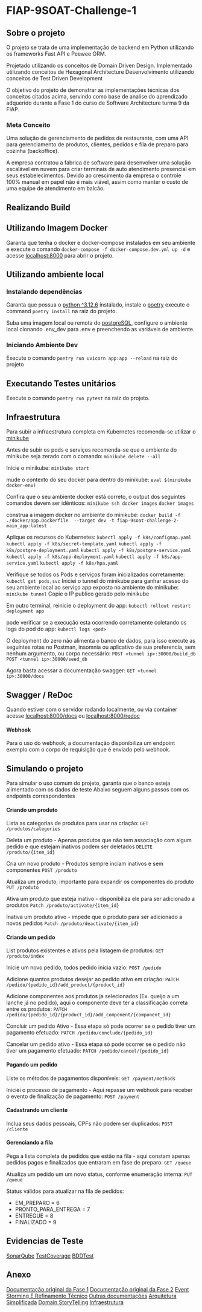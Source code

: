 # FIAP-9SOAT-Challenge-1

## Sobre o projeto
O projeto se trata de uma implementação de backend em Python utilizando os frameworks Fast API e Peewee ORM.

Projetado utilizando os conceitos de Domain Driven Design.
Implementado utilizando conceitos de Hexagonal Architecture
Desenvolvimento utilizando conceitos de Test Driven Development

O objetivo do projeto de demonstrar as implementações técnicas dos conceitos citados acima, servindo como base de analise do aprendizado adquerido durante a Fase 1 do curso de Software Architecture turma 9 da FIAP.

### Meta Conceito

Uma solução de gerenciamento de pedidos de restaurante, com uma API para gerenciamento de produtos, clientes, pedidos e fila de preparo para cozinha (backoffice).

A empresa contratou a fabrica de software para desenvolver uma solução escalável em nuvem para criar terminais de auto atendimento presencial em seus estabelecimentos. Devido ao crescimento da empresa o controle 100% manual em papel não é mais viável, assim como manter o custo de uma equipe de atendimento em balcão.

## Realizando Build
## Utilizando Imagem Docker
Garanta que tenha o docker e docker-compose instalados em seu ambiente e execute o comando `docker-compose -f docker-compose.dev.yml up -d` e acesse [localhost:8000](http://localhost:8000) para abrir o projeto.

## Utilizando ambiente local
### Instalando dependências
Garanta que possua o [python ^3.12.6](https://www.python.org/) instalado, instale o [poetry](https://python-poetry.org/docs/#installing-with-pipx) execute o command ``poetry install`` na raiz do projeto.

Suba uma imagem local ou remota do [postgreSQL](https://www.postgresql.org/), configure o ambiente local clonando .env_dev para .env e preenchendo as variáveis de ambiente.



### Iniciando Ambiente Dev
Execute o comando ``poetry run uvicorn app:app --reload`` na raiz do projeto

## Executando Testes unitários
Execute o comando ``poetry run pytest`` na raiz do projeto.

## Infraestrutura
Para subir a infraestrutura completa em Kubernetes recomenda-se utilizar o [minikube](https://minikube.sigs.k8s.io/docs/)

Antes de subir os pods e serviços recomenda-se que o ambiente do minikube seja zerado com o comando:
``minikube delete --all``

Inicie o minikube:
``minikube start``

mude o contexto do seu docker para dentro do minikube:
``eval $(minikube docker-env)``

Confira que o seu ambiente docker está correto, o output dos seguintes comandos devem ser idênticos:
``minikube ssh docker images``
``docker images``

construa a imagem docker no ambiente do minikube:
``docker build -f ./docker/app.Dockerfile  --target dev -t fiap-9soat-challenge-2-main_app:latest .``

Aplique os recursos do Kubernetes:
``kubectl apply -f k8s/configmap.yaml``
``kubectl apply -f k8s/secret-template.yaml``
``kubectl apply -f k8s/postgre-deployment.yaml``
``kubectl apply -f k8s/postgre-service.yaml``
``kubectl apply -f k8s/app-deployment.yaml``
``kubectl apply -f k8s/app-service.yaml``
``kubectl apply -f k8s/hpa.yaml``

Verifique se todos os Pods e serviços foram inicializados corretamente:
``kubectl get pods,svc``
Iniciei o tunnel do minikube para ganhar acesso do seu ambiente local ao serviço app exposto no ambiente do minikube:
``minikube tunnel``
Copie o IP publico gerado pelo minikube

Em outro terminal, reinicie o deployment do app:
``kubectl rollout restart deployment app``

pode verificar se a execução esta ocorrendo corretamente coletando os logs do pod do app:
``kubectl logs <pod>``

O deployment do zero não alimenta o banco de dados, para isso execute as seguintes rotas no Postman, insomnia ou aplicativo de sua preferencia, sem nenhum argumento, ou corpo necessário:
``POST <tunnel ip>:30000/build_db``
``POST <tunnel ip>:30000/seed_db``

Agora basta acessar a documentação swagger:
``GET <tunnel ip>:30000/docs``

## Swagger / ReDoc

Quando estiver com o servidor rodando localmente, ou via container acesse [localhost:8000/docs](http://localhost:8000/docs) ou [localhost:8000/redoc](http://localhost:8000/redoc)

#### Webhook

Para o uso do webhook, a documentação disponibiliza um endpoint exemplo com o corpo de requisição que é enviado pelo webhook.


## Simulando o projeto

Para simular o uso comum do projeto, garanta que o banco esteja alimentado com os dados de teste
Abaixo seguem alguns passos com os endpoints correspondentes

#### Criando um produto
Lista as categorias de produtos para usar na criação:
``GET /produtos/categories``

Deleta um produto - Apenas produtos que não tem associação com algum pedido e que estejam inativos podem ser deletados
``DELETE /produto/{item_id}``

Cria um novo produto - Produtos sempre inciam inativos e sem componentes
``POST /produto``

Atualiza um produto, importante para expandir os componentes do produto
``PUT /produto``

Ativa um produto que esteja inativo - disponibiliza ele para ser adicionado a produtos
``Patch /produto/activate/{item_id}``

Inativa um produto ativo - impede que o produto para ser adicionado a novos pedidos
``Patch /produto/deactivate/{item_id}``

#### Criando um pedido
List produtos existentes e ativos pela listagem de produtos:
``GET /produto/index``

Inicie um novo pedido, todos pedido inicia vazio:
``POST /pedido``

Adicione quantos produtos desejar ao pedido ativo em criação:
``PATCH /pedido/{pedido_id}/add_product/{product_id}``

Adicione componentes aos produtos ja selecionados (Ex. queijo a um lanche já no pedido), aqui o componente deve ter a classificação correta entre os produtos:
``PATCH /pedido/{pedido_id}/{product_id}/add_component/{component_id}``

Concluir um pedido Ativo - Essa etapa só pode ocorrer se o pedido tiver um pagamento efetuado:
``PATCH /pedido/conclude/{pedido_id}``

Cancelar um pedido ativo - Essa etapa só pode ocorrer se o pedido não tiver um pagamento efetuado:
``PATCH /pedido/cancel/{pedido_id}``

#### Pagando um pedido
Liste os métodos de pagamentos disponíveis:
``GET /payment/methods``

Iniciei o processo de pagamento - Aqui repasse um webhook para receber o evento de finalização de pagamento:
``POST /payment``

#### Cadastrando um cliente

Inclua seus dados pessoais, CPFs não podem ser duplicados:
``POST /cliente``

#### Gerenciando a fila
Pega a lista completa de pedidos que estão na fila - aqui constam apenas pedidos pagos e finalizados que entraram em fase de preparo:
``GET /queue``

Atualiza um pedido um um novo status, conforme enumeração interna:
``PUT /queue``

Status válidos para atualizar na fila de pedidos:
- EM_PREPARO = 6
- PRONTO_PARA_ENTREGA = 7
- ENTREGUE = 8
- FINALIZADO = 9

## Evidencias de Teste
[SonarQube](/documentation/sonar_qube.png)
[TestCoverage](/documentation/teste_coverage.png)
[BDDTest](/documentation/BDD_test.png)

## Anexo

[Documentação original da Fase 1](/documentation/Pos_tech%20-%20Fase%201%20-%20Tech%20Challenge%20Fast%20Food.pdf)
[Documentação original da Fase 2](/documentation/Postech%20-%20Fase%202%20-%20Tech%20Challenge.pdf)
[Event Storming E Refinamento Técnico](https://miro.com/app/board/uXjVLf9MJLo=/?share_link_id=933574423173)
[Outras documentações](https://www.notion.so/101117753c9f80cbb28dd5665c721433?v=101117753c9f800b95da000c73dea574&pvs=4)
[Arquitetura Simplificada](/documentation/arquiteturas%20simplificadas.png)
[Domain StoryTelling](/documentation/Domain%20Storytelling.png)
[Infraestrutura](/documentation/infraestrutura.png)
